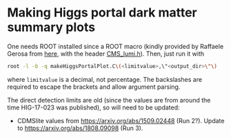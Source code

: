 # Making Higgs portal dark matter summary plots

One needs ROOT installed since a ROOT macro (kindly provided by Raffaele Gerosa from [here](https://gitlab.cern.ch/cms-hcg/cadi/hig-17-023/-/tree/master/HiggsInvisibleCombination%2FHiggsPortalDM), with the header [CMS_lumi.h](https://gitlab.cern.ch/cms-hcg/cadi/hig-17-023/-/blob/master/HiggsInvisibleCombination/CMS_lumi.h)). Then, just run it with

```bash
root -l -b -q makeHiggsPortalPlot.C\(<limitvalue>,\"<output_dir>\"\)
```

where `limitvalue` is a decimal, not percentage. The backslashes are required to escape the brackets and allow argument parsing.

The direct detection limits are old (since the values are from around the time HIG-17-023 was published), so will need to be updated:

- CDMSlite values from <https://arxiv.org/abs/1509.02448> (Run 2?). Update to <https://arxiv.org/abs/1808.09098> (Run 3).
